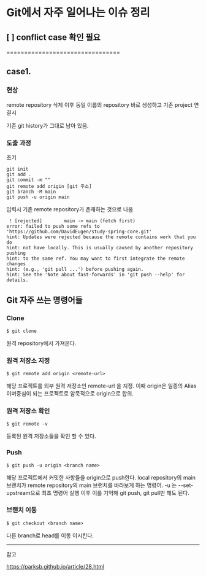 # Git에서 자주 일어나는 이슈 정리

## [ ] conflict  case 확인 필요

================================

## case1.

### 현상

remote repository 삭제 이후 동일 이름의 repository 바로 생성하고 기존 project 연결시

기존 git history가 그대로 남아 있음.

### 도출 과정

초기 
```
git init
git add .
git commit -m ""
git remote add origin [git 주소]
git branch -M main
git push -u origin main
```

입력시 기존 remote repository가 존재하는 것으로 나옴

```
 ! [rejected]        main -> main (fetch first)
error: failed to push some refs to 'https://github.com/DavidEugen/study-spring-core.git'
hint: Updates were rejected because the remote contains work that you do
hint: not have locally. This is usually caused by another repository pushing
hint: to the same ref. You may want to first integrate the remote changes
hint: (e.g., 'git pull ...') before pushing again.
hint: See the 'Note about fast-forwards' in 'git push --help' for details.
```




## Git 자주 쓰는 명령어들

### Clone

```shell
$ git clone
```

원격 repository에서 가져온다.



### 원격 저장소 지정

```shell
$ git remote add origin <remote-url>
```

해당 프로젝트를 외부 원격 저장소인 remote-url 을 지정. 이때 origin은 일종의 Alias 이며중심이 되는 프로젝트로 암묵적으로 origin으로 합의.


### 원격 저장소 확인

```shell
$ git remote -v
```

등록된 원격 저장소들을 확인 할 수 있다.

### Push

```shell
$ git push -u origin <branch name>
```

해당 프로젝트에서 커밋한 사항들을 origin으로 push한다. local repository의 main 브랜치가 remote repository의 main 브랜치를 바라보게 하는 명령어. -u 는 --set-upstream으로 최초 명령어 실행 이후 이를 기억해 git push, git pull만 해도 된다.

### 브랜치 이동

```shell
$ git checkout <branch name>
```

다른 branch로 head를 이동 이시킨다.







---

참고

https://parksb.github.io/article/28.html
